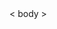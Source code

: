 <!DOCTYPE html>
<html>
<head>
	<title></title>
</head>
<  body >
	<img src="001Basics/psb.jpg>
	<H1>从零开始做一个网页</ H1>
	<p>conglingkaishi</p>
</body>
</html>
